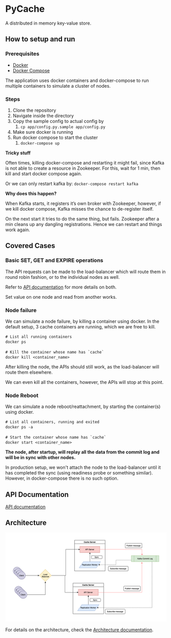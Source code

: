 # PyCache
A distributed in memory key-value store.

## How to setup and run
### Prerequisites
* [Docker](https://www.docker.com/products/docker-desktop)
* [Docker Compose](https://docs.docker.com/compose/)

The application uses docker containers and docker-compose to run multiple containers to simulate a cluster of nodes.
### Steps
1. Clone the repository
2. Navigate inside the directory
3. Copy the sample config to actual config by
	1.  `cp app/config.py.sample app/config.py`
4. Make sure docker is running
5. Run docker compose to start the cluster
	1. `docker-compose up`

**Tricky stuff**

Often times, killing docker-compose and restarting it might fail, since Kafka is not able to create a resource in Zookeeper.
For this, wait for 1 min, then kill and start docker compose again.

Or we can only restart kafka by: `docker-compose restart kafka`

**Why does this happen?**

When Kafka starts, it registers it’s own broker with Zookeeper, however, if we kill docker compose, Kafka misses the chance to de-register itself.

On the next start it tries to do the same thing, but fails. Zookeeper after a min cleans up any dangling registrations. Hence we can restart and things work again.


## Covered Cases

### Basic SET, GET and EXPIRE operations
The API requests can be made to the load-balancer which will route them in round robin fashion, or to the individual nodes as well.

Refer to [API documentation](./docs/api_doc.md) for more details on both.

Set value on one node and read from another works.


### Node failure
We can simulate a node failure, by killing a container using docker. In the default setup, 3 cache containers are running, which we are free to kill.

```
# List all running containers
docker ps

# Kill the container whose name has `cache`
docker kill <container_name>
```
After killing the node, the APIs should still work, as the load-balancer will route them elsewhere.

We can even kill all the containers, however, the APIs will stop at this point.


### Node Reboot
We can simulate a node reboot/reattachment, by starting the container(s) using docker.

```
# List all containers, running and exited
docker ps -a

# Start the container whose name has `cache`
docker start <container_name>
```
**The node, after startup, will replay all the data from the commit log and will be in sync with other nodes.**

In production setup, we won't attach the node to the load-balancer until it has completed the sync (using readiness probe or something similar). However, in docker-compose there is no such option.


## API Documentation
[API documentation](./docs/api_doc.md)

## Architecture

![Architecture diagram](./docs/architecture_diagram.png)

For details on the architecture, check the [Architecture documentation](./docs/architecture.md).